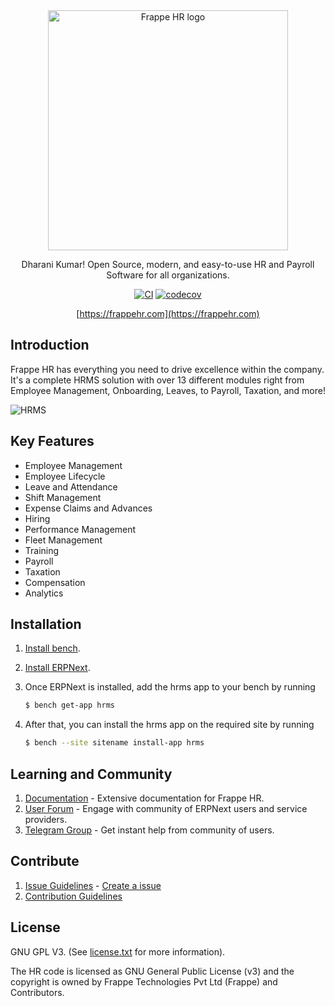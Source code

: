 <div align="center" markdown="1">
<img src=".github/frappe-hr-logo.png" alt="Frappe HR logo" width="384"/>

Dharani Kumar!
Open Source, modern, and easy-to-use HR and Payroll Software for all organizations.

[![CI](https://github.com/frappe/hrms/actions/workflows/ci.yml/badge.svg?branch=develop)](https://github.com/frappe/hrms/actions/workflows/ci.yml)
[![codecov](https://codecov.io/gh/frappe/hrms/branch/develop/graph/badge.svg?token=0TwvyUg3I5)](https://codecov.io/gh/frappe/hrms)


[https://frappehr.com](https://frappehr.com)

</div>

## Introduction

Frappe HR has everything you need to drive excellence within the company. It's a complete HRMS solution with over 13 different modules right from Employee Management, Onboarding, Leaves, to Payroll, Taxation, and more!

![HRMS](hrms.png)

## Key Features

- Employee Management
- Employee Lifecycle
- Leave and Attendance
- Shift Management
- Expense Claims and Advances
- Hiring
- Performance Management
- Fleet Management
- Training
- Payroll
- Taxation
- Compensation
- Analytics

## Installation

1. [Install bench](https://github.com/frappe/bench).
2. [Install ERPNext](https://github.com/frappe/bench#installation).
3. Once ERPNext is installed, add the hrms app to your bench by running

    ```sh
    $ bench get-app hrms
    ```
4. After that, you can install the hrms app on the required site by running
    ```sh
    $ bench --site sitename install-app hrms
    ```


## Learning and Community

1. [Documentation](https://frappehr.com/docs) - Extensive documentation for Frappe HR.
2. [User Forum](https://discuss.erpnext.com/) - Engage with community of ERPNext users and service providers.
3. [Telegram Group](https://t.me/frappehr) - Get instant help from community of users.

## Contribute

1. [Issue Guidelines](https://github.com/frappe/erpnext/wiki/Issue-Guidelines) - [Create a issue](https://github.com/frappe/hrms/issues/new)
1. [Contribution Guidelines](https://github.com/frappe/erpnext/wiki/Contribution-Guidelines)

## License

GNU GPL V3. (See [license.txt](license.txt) for more information).

The HR code is licensed as GNU General Public License (v3) and the copyright is owned by Frappe Technologies Pvt Ltd (Frappe) and Contributors.
